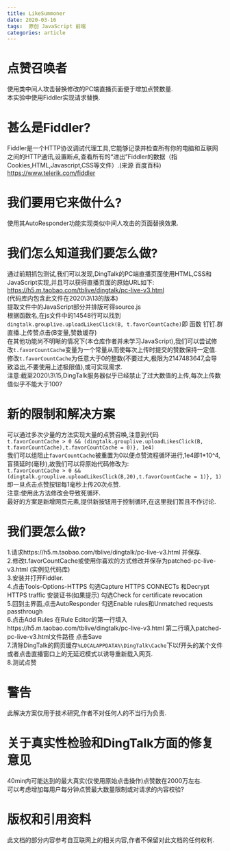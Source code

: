 ```yaml
---
title: LikeSummoner
date: 2020-03-16
tags:  原创 JavaScript 前端
categories: article
---
```


# 点赞召唤者  
使用类中间人攻击替换修改的PC端直播页面便于增加点赞数量.  
本实验中使用Fiddler实现请求替换.  
# 甚么是Fiddler?
Fiddler是一个HTTP协议调试代理工具,它能够记录并检查所有你的电脑和互联网之间的HTTP通讯,设置断点,查看所有的“进出”Fiddler的数据（指Cookies,HTML,Javascript,CSS等文件）.(来源 百度百科)  
https://www.telerik.com/fiddler  
# 我们要用它来做什么?  
使用其AutoResponder功能实现类似中间人攻击的页面替换效果.  
# 我们怎么知道我们要怎么做?  
通过前期抓包测试,我们可以发现,DingTalk的PC端直播页面使用HTML,CSS和JavaScript实现,并且可以获得直播页面的原始URL如下:  
https://h5.m.taobao.com/tblive/dingtalk/pc-live-v3.html  
(代码库内包含此文件在2020\3\13的版本)  
提取文件中的JavaScript部分并排版可得source.js  
根据函数名,在js文件中的14548行可以找到`dingtalk.grouplive.uploadLikesClick(B, t.favorCountCache)`即 函数 钉钉.群直播.上传赞点击(B变量,赞数缓存)  
在其他功能尚不明晰的情况下(本仓库作者并未学习JavaScript),我们可以尝试修改`t.favorCountCache`变量为一个常量从而使每次上传时提交的赞数保持一定值.  
修改`t.favorCountCache`为任意大于0的整数(不要过大,极限为2147483647,会导致溢出,不要使用上述极限值),或可实现需求.  
注意:截至2020\3\15,DingTalk服务器似乎已经禁止了过大数值的上传,每次上传数值似乎不能大于100?  
# 新的限制和解决方案  
可以通过多次少量的方法实现大量的点赞召唤,注意到代码  
`t.favorCountCache > 0 && (dingtalk.grouplive.uploadLikesClick(B, t.favorCountCache),t.favorCountCache = 0)}, 1e4)`  
我们可以组阻止`favorCountCache`被重置为0以便点赞流程循环进行,1e4即1*10^4,盲猜延时(毫秒),故我们可以将原始代码修改为:  
`t.favorCountCache > 0 && (dingtalk.grouplive.uploadLikesClick(B,20),t.favorCountCache = 1)}, 1)`  
即一旦点击点赞按钮每1毫秒上传20次点赞.  
注意:使用此方法修改会导致死循环.  
最好的方案是新增网页元素,提供新按钮用于控制循环,在这里我们暂且不作讨论.  
# 我们要怎么做?  
1.请求https://h5.m.taobao.com/tblive/dingtalk/pc-live-v3.html 并保存.  
2.修改t.favorCountCache或使用你喜欢的方式修改并保存为patched-pc-live-v3.html (实例见代码库)  
3.安装并打开Fiddler.  
4.点击Tools-Options-HTTPS 勾选Capture HTTPS CONNECTs 和Decrypt HTTPS traffic 安装证书(如果提示) 勾选Check for certificate revocation  
5.回到主界面,点击AutoResponder 勾选Enable rules和Unmatched requests passthrough  
6.点击Add Rules 在Rule Editor的第一行填入https://h5.m.taobao.com/tblive/dingtalk/pc-live-v3.html 第二行填入patched-pc-live-v3.html文件路径 点击Save  
7.清除DingTalk的网页缓存`%LOCALAPPDATA%\DingTalk\Cache`下以f开头的某个文件或者点击直播窗口上的无延迟模式以诱导重新载入网页.  
8.测试点赞  
# 警告  
此解决方案仅用于技术研究,作者不对任何人的不当行为负责.  
# 关于真实性检验和DingTalk方面的修复意见  
40min内可能达到的最大真实(仅使用原始点击操作)点赞数在2000万左右.  
可以考虑增加每用户每分钟点赞最大数量限制或对请求的内容校验?  
# 版权和引用资料  
此文档的部分内容参考自互联网上的相关内容,作者不保留对此文档的任何权利.  